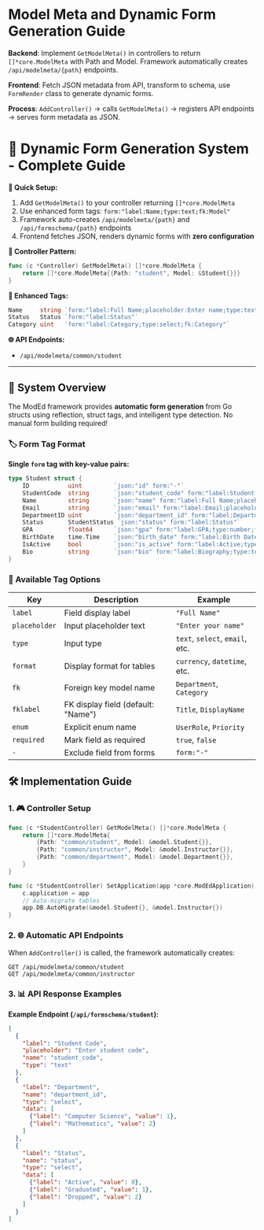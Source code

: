 # Model Meta and Dynamic Form Generation Guide

**Backend**: Implement `GetModelMeta()` in controllers to return `[]*core.ModelMeta` with Path and Model. Framework automatically creates `/api/modelmeta/{path}` endpoints.

**Frontend**: Fetch JSON metadata from API, transform to schema, use `FormRender` class to generate dynamic forms.

**Process**: `AddController()` → calls `GetModelMeta()` → registers API endpoints → serves form metadata as JSON.

# 🚀 Dynamic Form Generation System - Complete Guide

**🎯 Quick Setup:**
1. Add `GetModelMeta()` to your controller returning `[]*core.ModelMeta`
2. Use enhanced form tags: `form:"label:Name;type:text;fk:Model"`
3. Framework auto-creates `/api/modelmeta/{path}` and `/api/formschema/{path}` endpoints
4. Frontend fetches JSON, renders dynamic forms with **zero configuration**

**🔧 Controller Pattern:**
```go
func (c *Controller) GetModelMeta() []*core.ModelMeta {
    return []*core.ModelMeta{{Path: "student", Model: &Student{}}}
}
```

**🎨 Enhanced Tags:**
```go
Name     string `form:"label:Full Name;placeholder:Enter name;type:text"`
Status   Status `form:"label:Status"`
Category uint   `form:"label:Category;type:select;fk:Category"`
```

**🌐 API Endpoints:**
- `/api/modelmeta/common/student` 
---

## 🎯 System Overview

The ModEd framework provides **automatic form generation** from Go structs using reflection, struct tags, and intelligent type detection. No manual form building required!

### 🏷️ Form Tag Format

**Single `form` tag with key-value pairs:**
```go
type Student struct {
    ID           uint         `json:"id" form:"-"`                                    // Hidden
    StudentCode  string       `json:"student_code" form:"label:Student Code;placeholder:Enter code;type:text;required:true"`
    Name         string       `json:"name" form:"label:Full Name;placeholder:Enter full name;type:text"`
    Email        string       `json:"email" form:"label:Email;placeholder:Enter email;type:email"`
    DepartmentID uint         `json:"department_id" form:"label:Department;type:select;fk:Department"`
    Status       StudentStatus `json:"status" form:"label:Status"`                   // Auto-detected enum!
    GPA          float64      `json:"gpa" form:"label:GPA;type:number;format:decimal"`
    BirthDate    time.Time    `json:"birth_date" form:"label:Birth Date;type:date"`
    IsActive     bool         `json:"is_active" form:"label:Active;type:checkbox"`
    Bio          string       `json:"bio" form:"label:Biography;type:textarea;placeholder:Tell us about yourself"`
}
```

### 🔧 Available Tag Options

| Key           | Description                                              | Example                          |
|---------------|----------------------------------------------------------|----------------------------------|
| `label`       | Field display label                                      | `"Full Name"`                    |
| `placeholder` | Input placeholder text                                   | `"Enter your name"`              |
| `type`        | Input type                                              | `text`, `select`, `email`, etc.  |
| `format`      | Display format for tables                               | `currency`, `datetime`, etc.     |
| `fk`          | Foreign key model name                                  | `Department`, `Category`         |
| `fklabel`     | FK display field (default: "Name")                     | `Title`, `DisplayName`           |
| `enum`        | Explicit enum name                                      | `UserRole`, `Priority`           |
| `required`    | Mark field as required                                  | `true`, `false`                  |
| `-`           | Exclude field from forms                                | `form:"-"`                       |

## 🛠️ Implementation Guide

### 1. 🎮 Controller Setup

```go
func (c *StudentController) GetModelMeta() []*core.ModelMeta {
    return []*core.ModelMeta{
        {Path: "common/student", Model: &model.Student{}},
        {Path: "common/instructor", Model: &model.Instructor{}},
        {Path: "common/department", Model: &model.Department{}},
    }
}

func (c *StudentController) SetApplication(app *core.ModEdApplication) {
    c.application = app
    // Auto-migrate tables
    app.DB.AutoMigrate(&model.Student{}, &model.Instructor{})
}
```

### 2. 🌐 Automatic API Endpoints

When `AddController()` is called, the framework automatically creates:
```
GET /api/modelmeta/common/student 
GET /api/modelmeta/common/instructor
```

### 3. 📊 API Response Examples

**Example Endpoint (`/api/formschema/student`):**
```json
[
  {
    "label": "Student Code",
    "placeholder": "Enter student code",
    "name": "student_code",
    "type": "text"
  },
  {
    "label": "Department", 
    "name": "department_id",
    "type": "select",
    "data": [
      {"label": "Computer Science", "value": 1},
      {"label": "Mathematics", "value": 2}
    ]
  },
  {
    "label": "Status",
    "name": "status", 
    "type": "select",
    "data": [
      {"label": "Active", "value": 0},
      {"label": "Graduated", "value": 1},
      {"label": "Dropped", "value": 2}
    ]
  }
]
```